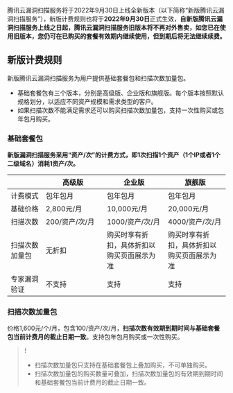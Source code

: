 腾讯云漏洞扫描服务将于2022年9月30日上线全新版本（以下简称“新版腾讯云漏洞扫描服务”），新版计费规则也将于**2022年9月30日**正式生效，**自新版腾讯云漏洞扫描服务上线之日起，腾讯云漏洞扫描服务旧版本将不再对外售卖，如您已在使用旧版本，您仍可在已购买的套餐有效期内继续使用，但到期后将无法继续续费。**

## 新版计费规则
新版腾讯云漏洞扫描服务为用户提供基础套餐包和扫描次数加量包。
- 基础套餐包有三个版本，分别是高级版、企业版和旗舰版。每个版本按照默认规格划分，以适应不同资产规模和需求类型的客户。
- 如果扫描次数不能满足需求还可以购买扫描次数加量包，支持一次性购买或包年包月购买。


### 基础套餐包
**新版漏洞扫描服务采用“资产/次”的计费方式，即1次扫描1个资产（1个IP或者1个二级域名）消耗1资产/次。**
<table>
<thead>
<tr>
<th width="16%"></th>
<th width="28%">高级版</th>
<th width="28%">企业版</th>
<th width="287%">旗舰版</th>
</tr>
</thead>
<tbody><tr>
<td>计费模式</td>
<td>包年包月</td>
<td>包年包月</td>
<td>包年包月</td>
</tr>
<tr>
<td>基础价格</td>
<td>2,800元/月</td>
<td>10,000元/月</td>
<td>20,000元/月</td>
</tr>
<tr>
<td>扫描次数</td>
<td>200/资产/次/月</td>
<td>1000/资产/次/月</td>
<td>4000/资产/次/月</td>
</tr>
<tr>
<td>扫描次数加量包</td>
<td>无折扣</td>
<td>购买时享有折扣，具体折扣以购买页面展示为准</td>
<td>购买时享有折扣，具体折扣以购买页面展示为准</td>
</tr>
<tr>
<td>专家漏洞验证</td>
<td>不支持</td>
<td>支持</td>
<td>支持</td>
</tr>
</tbody></table>

### 扫描次数加量包
价格1,600元/个/月，包含100/资产/次/月，**扫描次数有效期到期时间与基础套餐包当前计费月的截止日期一致**。支持包年包月购买或一次性购买。
>!
>- 扫描次数加量包只支持在基础套餐包上叠加购买，不可单独购买。
>- 扫描次数加量包的购买数量可叠加，扫描次数加量包的有效期到期时间和基础套餐包当前计费月的截止日期一致。

